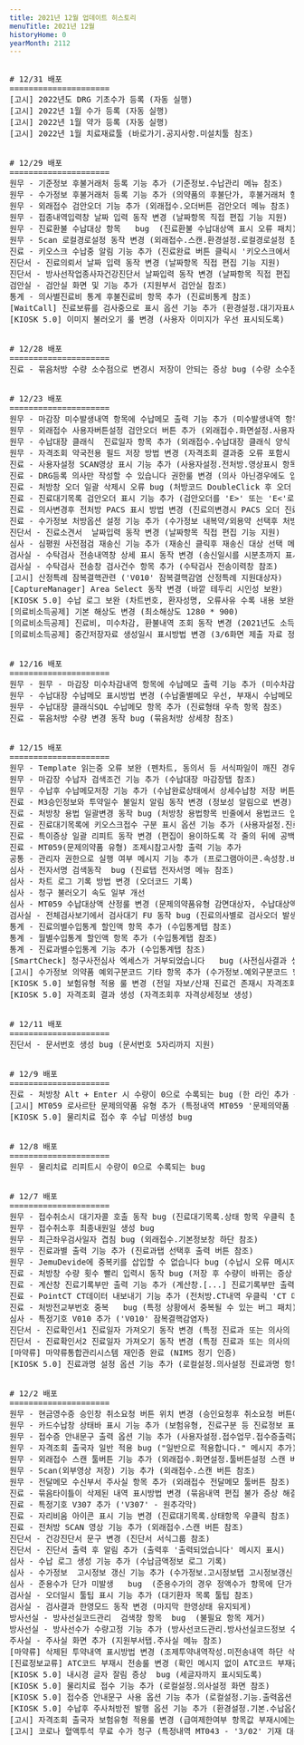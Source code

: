 ```yaml
---
title: 2021년 12월 업데이트 히스토리
menuTitle: 2021년 12월
historyHome: 0
yearMonth: 2112
---
```

<pre>

<bold># 12/31 배포</bold>
=====================
<span class="box other">[고시]</span> 2022년도 DRG 기초수가 등록 (자동 실행)
<span class="box other">[고시]</span> 2022년 1월 수가 등록 (자동 실행)
<span class="box other">[고시]</span> 2022년 1월 약가 등록 (자동 실행)
<span class="box other">[고시]</span> 2022년 1월 치료재료툴 (바로가기.공지사항.미설치툴 참조)


<bold># 12/29 배포</bold>
=====================
<span class="box jemu">원무</span> - 기준정보 후불거래처 등록 기능 추가 (기준정보.수납관리 메뉴 참조)
<span class="box jemu">원무</span> - 수가정보 후불거래처 등록 기능 추가 (의약품의 후불단가, 후불거래처 항목 참조)
<span class="box jemu">원무</span> - 외래접수 검안오더 기능 추가 (외래접수.오더버튼 검안오더 메뉴 참조)
<span class="box jemu">원무</span> - 접종내역입력창 날짜 입력 동작 변경 (날짜항목 직접 편집 기능 지원)
<span class="box jemu">원무</span> - 진료환불 수납대상 항목   bug  (진료환불 수납대상액 표시 오류 패치)
<span class="box jemu">원무</span> - Scan 로컬경로설정 동작 변경 (외래접수.스캔.환경설정.로컬경로설정 참조)
<span class="box chart">진료</span> - 키오스크 수납중 알림 기능 추가 (진료완료 버튼 클릭시 '키오스크에서 수납중입니다' 메시지 표시)
<span class="box other">진단서</span> - 진료의뢰서 날짜 입력 동작 변경 (날짜항목 직접 편집 기능 지원)
<span class="box other">진단서</span> - 방사선작업종사자건강진단서 날짜입력 동작 변경 (날짜항목 직접 편집 기능 지원)
<span class="box lab">검안실</span> - 검안실 화면 및 기능 추가 (지원부서 검안실 참조)
<span class="box other">통계</span> - 의사별진료비 통계 후불진료비 항목 추가 (진료비통계 참조)
<span class="box other">[WaitCall]</span> 진료보류를 검사중으로 표시 옵션 기능 추가 (환경설정.대기자표시대상 참조)
<span class="box other">[KIOSK 5.0]</span> 이미지 불러오기 룰 변경 (사용자 이미지가 우선 표시되도록)


<bold># 12/28 배포</bold>
=====================
<span class="box chart">진료</span> - 묶음처방 수량 소수점으로 변경시 저장이 안되는 증상 bug (수량 소수점 저장 되게)


<bold># 12/23 배포</bold>
=====================
<span class="box jemu">원무</span> - 마감장 미수발생내역 항목에 수납메모 출력 기능 추가 (미수발생내역 항목 참조)
<span class="box jemu">원무</span> - 외래접수 사용자버튼설정 검안오더 버튼 추가 (외래접수.화면설정.사용자버튼설정 참조)
<span class="box jemu">원무</span> - 수납대장 클래식  진료일자 항목 추가 (외래접수.수납대장 클래식 양식 참조)
<span class="box jemu">원무</span> - 자격조회 약국전용 필드 저장 방법 변경 (자격조회 결과중 오류 포함시 에러 회피)
<span class="box chart">진료</span> - 사용자설정 SCAN영상 표시 기능 추가 (사용자설정.전처방.영상표시 항목 참조)
<span class="box chart">진료</span> - DRG등록 의사만 작성할 수 있습니다 권한룰 변경 (의사 아닌경우에도 입원/DRG 등록 가능)
<span class="box chart">진료</span> - 처방창 오더 일괄 삭제시 오류 bug (처방코드 DoubleClick 후 오더 일괄 삭제 동작)
<span class="box chart">진료</span> - 진료대기목록 검안오더 표시 기능 추가 (검안오더를 'E>' 또는 'E<'로 표시)
<span class="box chart">진료</span> - 의사변경후 전처방 PACS 표시 방법 변경 (진료의변경시 PACS 오더 진료의를 변경)
<span class="box chart">진료</span> - 수가정보 처방옵션 설정 기능 추가 (수가정보 내복약/외용약 선택후 처방옵션 버튼 참조)
<span class="box other">진단서</span> - 진료소견서  날짜입력 동작 변경 (날짜항목 직접 편집 기능 지원)
<span class="box inspect">심사</span> - 심평원 사전점검 재송신 기능 추가 (재송신 클릭후 재송신 대상 선택 메뉴 팝업)
<span class="box lab">검사실</span> - 수탁검사 전송내역창 상세 표시 동작 변경 (송신일시를 시분초까지 표시)
<span class="box lab">검사실</span> - 수탁검사 전송창 검사건수 항목 추가 (수탁검사 전송이력창 참조)
<span class="box other">[고시]</span> 산정특례 잠복결핵관련 ('V010' 잠복결핵감염 산정특례 지원대상자)
<span class="box other">[CaptureManager]</span> Area Select 동작 변경 (바깥 테두리 시인성 보완)
<span class="box other">[KIOSK 5.0]</span> 수납 로그 보완 (차트번호, 환자성명, 오류사유 수록 내용 보완)
<span class="box other">[의료비소득공제]</span> 기본 해상도 변경 (최소해상도 1280 * 900)
<span class="box other">[의료비소득공제]</span> 진료비, 미수차감, 환불내역 조회 동작 변경 (2021년도 소득공제 증빙자료 제출 기준)
<span class="box other">[의료비소득공제]</span> 중간저장자료 생성일시 표시방법 변경 (3/6화면 제출 자료 정보 참조)


<bold># 12/16 배포</bold>
=====================
<span class="box jemu">원무</span> - 원무 - 마감장 미수차감내역 항목에 수납메모 출력 기능 추가 (미수차감내역 참조) 
<span class="box jemu">원무</span> - 수납대장 수납메모 표시방법 변경 (수납줄별메모 우선, 부재시 수납메모 수록)
<span class="box jemu">원무</span> - 수납대장 클래식SQL 수납메모 항목 추가 (진료형태 우측 항목 참조)
<span class="box chart">진료</span> - 묶음처방 수량 변경 동작 bug (묶음처방 상세창 참조)


<bold># 12/15 배포</bold>
=====================
<span class="box jemu">원무</span> - Template 읽는중 오류 보완 (펜차트, 동의서 등 서식파일이 깨진 경우 Crush 방지)
<span class="box jemu">원무</span> - 마감장 수납자 검색조건 기능 추가 (수납대장 마감장탭 참조)
<span class="box jemu">원무</span> - 수납후 수납메모저장 기능 추가 (수납완료상태에서 상세수납창 저장 버튼 클릭)
<span class="box chart">진료</span> - M3승인정보와 투약일수 불일치 알림 동작 변경 (정보성 알림으로 변경)
<span class="box chart">진료</span> - 처방창 용법 일괄변경 동작 bug (처방창 용법항목 빈줄에서 용법코드 입력후 enter)
<span class="box chart">진료</span> - 진료대기목록에 키오스크접수 구분 표시 옵션 기능 추가 (사용자설정.진료업무.보기옵션 참조)
<span class="box chart">진료</span> - 특이증상 일괄 리피트 동작 변경 (편집이 용이하도록 각 줄의 뒤에 공백 추가)
<span class="box chart">진료</span> - MT059(문제의약품 유형) 조제시참고사항 출력 기능 추가
<span class="box other">공통</span> - 관리자 권한으로 실행 여부 메시지 기능 추가 (프로그램아이콘.속성창.바로가기탭 고급속성창 참조)
<span class="box inspect">심사</span> - 전자서명 검색동작  bug (진료탭 전자서명 메뉴 참조)
<span class="box inspect">심사</span> - 차트 로그 기록 방법 변경 (오더코드 기록)
<span class="box inspect">심사</span> - 청구 불러오기 속도 일부 개선
<span class="box inspect">심사</span> - MT059 수납대상액 산정룰 변경 (문제의약품유형 감면대상자, 수납대상액 0원)
<span class="box lab">검사실</span> - 전체검사보기에서 검사대기 FU 동작 bug (진료의사별로 검사오더 발생한 경우)
<span class="box other">통계</span> - 진료의별수입통계 할인액 항목 추가 (수입통계탭 참조)
<span class="box other">통계</span> - 월별수입통계 할인액 항목 추가 (수입통계탭 참조)
<span class="box other">통계</span> - 진료과별수입통계 기능 추가 (수입통계탭 참조)
<span class="box other">[SmartCheck]</span> 청구사전심사 엑세스가 거부되었습니다   bug (사전심사결과 생성 대기시간 늘림)
<span class="box other">[고시]</span> 수가정보 의약품 예외구분코드 기타 항목 추가 (수가정보.예외구분코드 항목 참조)
<span class="box other">[KIOSK 5.0]</span> 보험유형 적용 룰 변경 (전일 자보/산재 진료건 존재시 자격조회 결과와 관계 없이 자보/산재로 접수)
<span class="box other">[KIOSK 5.0]</span> 자격조회 결과 생성 (자격조회후 자격상세정보 생성)


<bold># 12/11 배포</bold>
=====================
<span class="box other">진단서</span> - 문서번호 생성 bug (문서번호 5자리까지 지원)


<bold># 12/9 배포</bold>
=====================
<span class="box chart">진료</span> - 처방창 Alt + Enter 시 수량이 0으로 수록되는 bug (한 라인 추가 동작)
<span class="box other">[고시]</span> MT059 로사르탄 문제의약품 유형 추가 (특정내역 MT059 '문제의약품 유형' 참조)
<span class="box other">[KIOSK 5.0]</span> 물리치료 접수 후 수납 미생성 bug


<bold># 12/8 배포</bold>
=====================
<span class="box jemu">원무</span> - 물리치료 리피트시 수량이 0으로 수록되는 bug


<bold># 12/7 배포</bold>
=====================
<span class="box jemu">원무</span> - 접수취소시 대기자콜 호출 동작 bug (진료대기목록.상태 항목 우클릭 참조)
<span class="box jemu">원무</span> - 접수취소후 최종내원일 생성 bug
<span class="box jemu">원무</span> - 최근좌우검사일자 겹침 bug (외래접수.기본정보창 하단 참조)
<span class="box jemu">원무</span> - 진료과별 출력 기능 추가 (진료과탭 선택후 출력 버튼 참조)
<span class="box jemu">원무</span> - JemuDevide에 중복키를 삽입할 수 없습니다 bug (수납시 오류 메시지 패치)
<span class="box chart">진료</span> - 처방창 수량 횟수 빨리 입력시 동작 bug (저장 후 수량이 바뀌는 증상 패치)
<span class="box chart">진료</span> - 계산창 진료기록부만 출력 기능 추가 (계산창.[...] 진료기록부만 출력 메뉴 참조)
<span class="box chart">진료</span> - PointCT CT데이터 내보내기 기능 추가 (전처방.CT내역 우클릭 'CT 데이터 내보내기' 메뉴 참조)
<span class="box chart">진료</span> - 처방전교부번호 중복   bug (특정 상황에서 중복될 수 있는 버그 패치) 
<span class="box inspect">심사</span> - 특정기호 V010 추가 ('V010' 잠복결핵감염자)
<span class="box other">진단서</span> - 진료확인서1 진료일자 가져오기 동작 변경 (특정 진료과 또는 의사의 진료일자 가져오기 기능 지원)  
<span class="box other">진단서</span> - 진료확인서2 진료일자 가져오기 동작 변경 (특정 진료과 또는 의사의 진료일자 가져오기 기능 지원)
<span class="box other">[마약류]</span> 마약류통합관리시스템 재인증 완료 (NIMS 정기 인증)
<span class="box other">[KIOSK 5.0]</span> 진료과명 설정 옵션 기능 추가 (로컬설정.의사설정 진료과명 항목 참조)


<bold># 12/2 배포</bold>
=====================
<span class="box jemu">원무</span> - 현금영수증 승인창 취소요청 버튼 위치 변경 (승인요청후 취소요청 버튼이 잘못 눌러지지 않도록)
<span class="box jemu">원무</span> - 카드수납창 상태바 표시 기능 추가 (보험유형, 진료구분 등 진료정보 표시)
<span class="box jemu">원무</span> - 접수증 안내문구 출력 옵션 기능 추가 (사용자설정.접수업무.접수증출력옵션 참조)
<span class="box jemu">원무</span> - 자격조회 출국자 일반 적용 bug ("일반으로 적용합니다." 메시지 추가)
<span class="box jemu">원무</span> - 외래접수 스캔 툴버튼 기능 추가 (외래접수.화면설정.툴버튼설정 스캔 버튼 참조)
<span class="box jemu">원무</span> - Scan(외부영상 저장) 기능 추가 (외래접수.스캔 버튼 참조)
<span class="box jemu">원무</span> - 전달메모 수신부서 주사실 항목 추가 (외래접수 전달메모 툴버튼 참조)
<span class="box chart">진료</span> - 묶음타이틀이 삭제된 내역 표시방법 변경 (묶음내역 편집 불가 증상 해결)
<span class="box chart">진료</span> - 특정기호 V307 추가 ('V307' - 원추각막)
<span class="box chart">진료</span> - 자리비움 아이콘 표시 기능 변경 (진료대기목록.상태항목 우클릭 참조)
<span class="box chart">진료</span> - 전처방 SCAN 영상 기능 추가 (외래접수.스캔 버튼 참조)
<span class="box other">진단서</span> - 건강진단서 문구 변경 (진단서 서식그룹 참조)
<span class="box other">진단서</span> - 진단서 출력 후 알림 추가 (출력후 '출력되었습니다' 메시지 표시)
<span class="box inspect">심사</span> - 수납 로그 생성 기능 추가 (수납금액정보 로그 기록)
<span class="box inspect">심사</span> - 수가정보  고시정보 갱신 기능 추가 (수가정보.고시정보탭 고시정보갱신 버튼 참조)
<span class="box inspect">심사</span> - 준용수가 단가 미발생   bug  (준용수가의 경우 정액수가 항목에 단가 기재)
<span class="box lab">검사실</span> - 오더일시 툴팁 표시 기능 추가 (대기환자 목록 툴팁 참조)
<span class="box lab">검사실</span> - 검사결과 한영모드 동작 변경 (마지막 한영상태 유지되게)
<span class="box lab">방사선실</span> - 방사선실코드관리  검색창 항목  bug  (불필요 항목 제거)
<span class="box lab">방사선실</span> - 방사선수가 수량고정 기능 추가 (방사선코드관리.방사선실코드정보 수량고정 항목 참조)
<span class="box lab">주사실</span> - 주사실 화면 추가 (지원부서탭.주사실 메뉴 참조)
<span class="box other">[마약류]</span> 삭제된 투약내역 표시방법 변경 (조제투약내역작성.미전송내역 하단 삭제된투약내역 참조)
<span class="box other">[진료정보교류]</span> ATC코드 부재시 전송룰 변경 (확인 메시지 없이 ATC코드 부재건을 포함하여 전송되도록)
<span class="box other">[KIOSK 5.0]</span> 내시경 글자 잘림 증상  bug (세글자까지 표시되도록)
<span class="box other">[KIOSK 5.0]</span> 물리치료 접수 기능 추가 (로컬설정.의사설정 화면 참조)
<span class="box other">[KIOSK 5.0]</span> 접수증 안내문구 사용 옵션 기능 추가 (로컬설정.기능.출력옵션 참조)
<span class="box other">[KIOSK 5.0]</span> 수납후 주사처방전 발행 옵션 기능 추가 (환경설정.기본.수납옵션 참조)
<span class="box other">[고시]</span> 자격조회 출국자 보험유형 적용룰 변경 (급여제한여부 항목값 부재시에는 출국자 진료가능)
<span class="box other">[고시]</span> 코로나 혈액투석 무료 수가 청구 (특정내역 MT043 - '3/02' 기재 대상)

</pre>